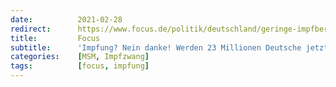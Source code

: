 ```yaml
---
date:          2021-02-28
redirect:      https://www.focus.de/politik/deutschland/geringe-impfbereitschaft-in-deutschland-22-millionen-menschen-wollen-sich-nicht-impfen-lassen-werden-sie-zu-buergern-2-klasse_id_13026138.html
title:         Focus
subtitle:      'Impfung? Nein danke! Werden 23 Millionen Deutsche jetzt zu Bürgern 2. Klasse?'
categories:    [MSM, Impfzwang]
tags:          [focus, impfung]
---
```


